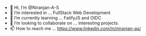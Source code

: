 - 👋 Hi, I’m @Niranjan-A-S
- 👀 I’m interested in ... FullStack Web Development
- 🌱 I’m currently learning ... FatifyJS and OIDC
- 💞️ I’m looking to collaborate on ... interesting projects.
- 📫 How to reach me ... https://www.linkedin.com/in/niranjan-as/

<!---
Niranjan-A-S/Niranjan-A-S is a ✨ special ✨ repository because its `README.md` (this file) appears on your GitHub profile.
You can click the Preview link to take a look at your changes.
--->
